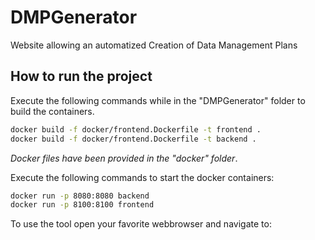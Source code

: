 # DMPGenerator
Website allowing an automatized Creation of Data Management Plans

## How to run the project

Execute the following commands while in the "DMPGenerator" folder to build the containers.
```bash
docker build -f docker/frontend.Dockerfile -t frontend .
docker build -f docker/frontend.Dockerfile -t backend .
```
*Docker files have been provided in the "docker" folder*.


Execute the following commands to start the docker containers:
```bash
docker run -p 8080:8080 backend
docker run -p 8100:8100 frontend
```
To use the tool open your favorite webbrowser and navigate to:




